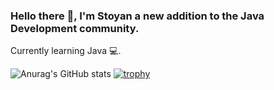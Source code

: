 ### Hello there 👋, I'm Stoyan a new addition to the Java Development community.
Currently learning Java 💻.           


![Anurag's GitHub stats](https://github-readme-stats.vercel.app/api?username=100yan-100yanov&theme=onedark)
[![trophy](https://github-profile-trophy.vercel.app/?username=100yan-100yanov&theme=onedark)](https://github.com/ryo-ma/github-profile-trophy)
